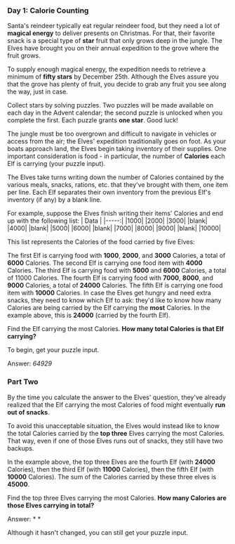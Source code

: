 ### Day 1: Calorie Counting

Santa's reindeer typically eat regular reindeer food, but they need a lot of **magical energy** to deliver presents on Christmas. For that, their favorite snack is a special type of **star** fruit that only grows deep in the jungle. The Elves have brought you on their annual expedition to the grove where the fruit grows.

To supply enough magical energy, the expedition needs to retrieve a minimum of **fifty stars** by December 25th. Although the Elves assure you that the grove has plenty of fruit, you decide to grab any fruit you see along the way, just in case.

Collect stars by solving puzzles. Two puzzles will be made available on each day in the Advent calendar; the second puzzle is unlocked when you complete the first. Each puzzle grants **one star**. Good luck!

The jungle must be too overgrown and difficult to navigate in vehicles or access from the air; the Elves' expedition traditionally goes on foot. As your boats approach land, the Elves begin taking inventory of their supplies. One important consideration is food - in particular, the number of **Calories** each Elf is carrying (your puzzle input).

The Elves take turns writing down the number of Calories contained by the various meals, snacks, rations, etc. that they've brought with them, one item per line. Each Elf separates their own inventory from the previous Elf's inventory (if any) by a blank line.

For example, suppose the Elves finish writing their items' Calories and end up with the following list:
| Data |
|-----:|
|1000|
|2000|
|3000|
|blank|
|4000|
|blank|
|5000|
|6000|
|blank|
|7000|
|8000|
|9000|
|blank|
|10000|

This list represents the Calories of the food carried by five Elves:

The first Elf is carrying food with **1000**, **2000**, and **3000** Calories, a total of **6000** Calories.
The second Elf is carrying one food item with **4000** Calories.
The third Elf is carrying food with **5000** and **6000** Calories, a total of 11000 Calories.
The fourth Elf is carrying food with **7000**, **8000**, and **9000** Calories, a total of **24000** Calories.
The fifth Elf is carrying one food item with **10000** Calories.
In case the Elves get hungry and need extra snacks, they need to know which Elf to ask: they'd like to know how many Calories are being carried by the Elf carrying the **most** Calories. In the example above, this is **24000** (carried by the fourth Elf).

Find the Elf carrying the most Calories. **How many total Calories is that Elf carrying?**

To begin, get your puzzle input.

Answer: _64929_

### Part Two

By the time you calculate the answer to the Elves' question, they've already realized that the Elf carrying the most Calories of food might eventually **run out of snacks**.

To avoid this unacceptable situation, the Elves would instead like to know the total Calories carried by the **top three** Elves carrying the most Calories. That way, even if one of those Elves runs out of snacks, they still have two backups.

In the example above, the top three Elves are the fourth Elf (with **24000** Calories), then the third Elf (with **11000** Calories), then the fifth Elf (with **10000** Calories). The sum of the Calories carried by these three elves is **45000**.

Find the top three Elves carrying the most Calories. **How many Calories are those Elves carrying in total?**

Answer: \* \*

Although it hasn't changed, you can still get your puzzle input.
